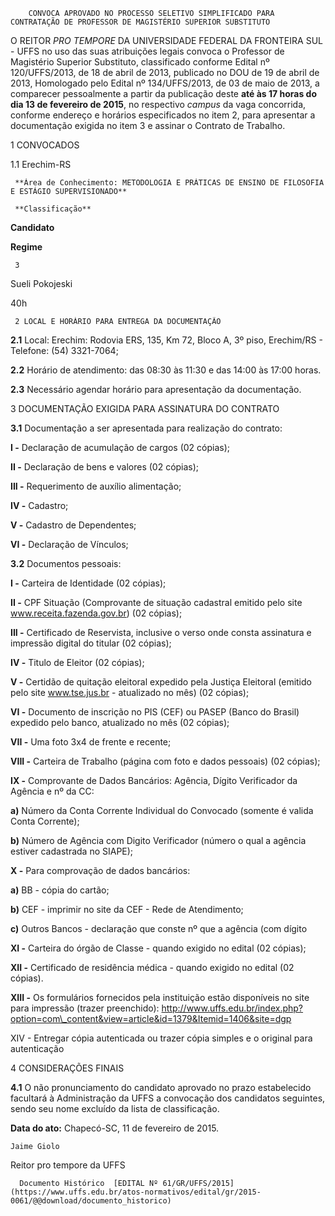         CONVOCA APROVADO NO PROCESSO SELETIVO SIMPLIFICADO PARA CONTRATAÇÃO DE PROFESSOR DE MAGISTÉRIO SUPERIOR SUBSTITUTO  

O REITOR *PRO TEMPORE* DA UNIVERSIDADE FEDERAL DA FRONTEIRA SUL - UFFS no uso das suas atribuições legais convoca o Professor de Magistério Superior Substituto, classificado conforme Edital nº 120/UFFS/2013, de 18 de abril de 2013, publicado no DOU de 19 de abril de 2013, Homologado pelo Edital nº 134/UFFS/2013, de 03 de maio de 2013, a comparecer pessoalmente a partir da publicação deste **até às 17 horas do dia 13 de fevereiro de 2015**, no respectivo *campus* da vaga concorrida, conforme endereço e horários especificados no item 2, para apresentar a documentação exigida no item 3 e assinar o Contrato de Trabalho.

 1 CONVOCADOS

 1.1 Erechim-RS

     **Área de Conhecimento: METODOLOGIA E PRÁTICAS DE ENSINO DE FILOSOFIA E ESTÁGIO SUPERVISIONADO**

     **Classificação**

   **Candidato**

   **Regime**

     3

   Sueli Pokojeski

   40h

     2 LOCAL E HORÁRIO PARA ENTREGA DA DOCUMENTAÇÃO

 **2.1** Local: Erechim: Rodovia ERS, 135, Km 72, Bloco A, 3º piso, Erechim/RS - Telefone: (54) 3321-7064;

 **2.2** Horário de atendimento: das 08:30 às 11:30 e das 14:00 às 17:00 horas.

 **2.3** Necessário agendar horário para apresentação da documentação.

 3 DOCUMENTAÇÃO EXIGIDA PARA ASSINATURA DO CONTRATO

 **3.1** Documentação a ser apresentada para realização do contrato:

 **I -** Declaração de acumulação de cargos (02 cópias);

 **II -** Declaração de bens e valores (02 cópias);

 **III -** Requerimento de auxílio alimentação;

 **IV -** Cadastro;

 **V -** Cadastro de Dependentes;

 **VI -** Declaração de Vínculos;

 **3.2** Documentos pessoais:

 **I -** Carteira de Identidade (02 cópias);

 **II -** CPF Situação (Comprovante de situação cadastral emitido pelo site www.receita.fazenda.gov.br) (02 cópias);

 **III -** Certificado de Reservista, inclusive o verso onde consta assinatura e impressão digital do titular (02 cópias);

 **IV -** Titulo de Eleitor (02 cópias);

 **V -** Certidão de quitação eleitoral expedido pela Justiça Eleitoral (emitido pelo site www.tse.jus.br - atualizado no mês) (02 cópias);

 **VI -** Documento de inscrição no PIS (CEF) ou PASEP (Banco do Brasil) expedido pelo banco, atualizado no mês (02 cópias);

 **VII -** Uma foto 3x4 de frente e recente;

 **VIII -** Carteira de Trabalho (página com foto e dados pessoais) (02 cópias);

 **IX -** Comprovante de Dados Bancários: Agência, Dígito Verificador da Agência e nº da CC:

 **a)** Número da Conta Corrente Individual do Convocado (somente é valida Conta Corrente);

 **b)** Número de Agência com Digito Verificador (número o qual a agência estiver cadastrada no SIAPE);

 **X -** Para comprovação de dados bancários:

 **a)** BB - cópia do cartão;

 **b)** CEF - imprimir no site da CEF - Rede de Atendimento;

 **c)** Outros Bancos - declaração que conste nº que a agência (com dígito

 **XI -** Carteira do órgão de Classe - quando exigido no edital (02 cópias);

 **XII -** Certificado de residência médica - quando exigido no edital (02 cópias).

 **XIII -** Os formulários fornecidos pela instituição estão disponíveis no site para impressão (trazer preenchido): http://www.uffs.edu.br/index.php?option=com\_content&view=article&id=1379&Itemid=1406&site=dgp

 XIV - Entregar cópia autenticada ou trazer cópia simples e o original para autenticação

 4 CONSIDERAÇÕES FINAIS

 **4.1** O não pronunciamento do candidato aprovado no prazo estabelecido facultará à Administração da UFFS a convocação dos candidatos seguintes, sendo seu nome excluído da lista de classificação.

  

   **Data do ato:** Chapecó-SC, 11 de fevereiro de 2015.   
 

    Jaime Giolo   
 Reitor pro tempore da UFFS 

      Documento Histórico  [EDITAL Nº 61/GR/UFFS/2015](https://www.uffs.edu.br/atos-normativos/edital/gr/2015-0061/@@download/documento_historico)     
      